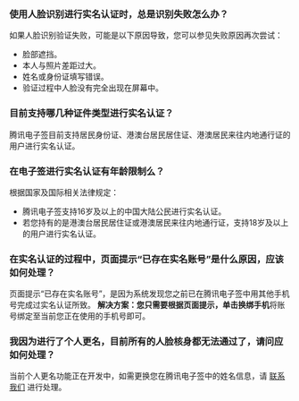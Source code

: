 ### 使用人脸识别进行实名认证时，总是识别失败怎么办？
如果人脸识别验证失败，可能是以下原因导致，您可以参见失败原因再次尝试：
- 脸部遮挡。
- 本人与照片差距过大。
- 姓名或身份证填写错误。
- 验证过程中人脸没有完全出现在屏幕中。

### 目前支持哪几种证件类型进行实名认证？
腾讯电子签目前支持居民身份证、港澳台居民居住证、港澳居民来往内地通行证的用户进行实名认证。

### 在电子签进行实名认证有年龄限制么？
根据国家及国际相关法律规定：
- 腾讯电子签支持16岁及以上的中国大陆公民进行实名认证。
- 若您持有的是港澳台居民居住证或港澳居民来往内地通行证，支持18岁及以上的用户进行实名认证。

### 在实名认证的过程中，页面提示“已存在实名账号”是什么原因，应该如何处理？
页面提示“已存在实名账号”，是因为系统发现您之前已在腾讯电子签中用其他手机号完成过实名认证所致。
**解决方案：**您只需要根据页面提示，单击**换绑手机**将账号绑定至当前您正在使用的手机号即可。

### 我因为进行了个人更名，目前所有的人脸核身都无法通过了，请问应如何处理？
当前个人更名功能正在开发中，如需更换您在腾讯电子签中的姓名信息，请 [联系我们](https://cloud.tencent.com/document/product/1323/59638) 进行处理。
